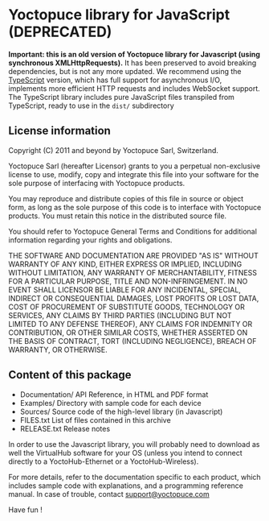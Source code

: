 Yoctopuce library for JavaScript (DEPRECATED)
====================================

**Important: this is an old version of Yoctopuce library for
Javascript (using synchronous XMLHttpRequests).**
It has been preserved to avoid breaking dependencies, but is not any more updated.
We recommend using the [TypeScript](https://github.com/yoctopuce/yoctolib_ts) version, 
which has full support for asynchronous I/O, implements more efficient HTTP requests and
includes WebSocket support. The TypeScript library includes pure JavaScript files
transpiled from TypeScript, ready to use in the `dist/` subdirectory

## License information

Copyright (C) 2011 and beyond by Yoctopuce Sarl, Switzerland.

Yoctopuce Sarl (hereafter Licensor) grants to you a perpetual
non-exclusive license to use, modify, copy and integrate this
file into your software for the sole purpose of interfacing
with Yoctopuce products.

You may reproduce and distribute copies of this file in
source or object form, as long as the sole purpose of this
code is to interface with Yoctopuce products. You must retain
this notice in the distributed source file.

You should refer to Yoctopuce General Terms and Conditions
for additional information regarding your rights and
obligations.

THE SOFTWARE AND DOCUMENTATION ARE PROVIDED "AS IS" WITHOUT
WARRANTY OF ANY KIND, EITHER EXPRESS OR IMPLIED, INCLUDING
WITHOUT LIMITATION, ANY WARRANTY OF MERCHANTABILITY, FITNESS
FOR A PARTICULAR PURPOSE, TITLE AND NON-INFRINGEMENT. IN NO
EVENT SHALL LICENSOR BE LIABLE FOR ANY INCIDENTAL, SPECIAL,
INDIRECT OR CONSEQUENTIAL DAMAGES, LOST PROFITS OR LOST DATA,
COST OF PROCUREMENT OF SUBSTITUTE GOODS, TECHNOLOGY OR
SERVICES, ANY CLAIMS BY THIRD PARTIES (INCLUDING BUT NOT
LIMITED TO ANY DEFENSE THEREOF), ANY CLAIMS FOR INDEMNITY OR
CONTRIBUTION, OR OTHER SIMILAR COSTS, WHETHER ASSERTED ON THE
BASIS OF CONTRACT, TORT (INCLUDING NEGLIGENCE), BREACH OF
WARRANTY, OR OTHERWISE.

## Content of this package

* Documentation/       API Reference, in HTML and PDF format
* Examples/            Directory with sample code for each device
* Sources/             Source code of the high-level library (in Javascript)
* FILES.txt            List of files contained in this archive
* RELEASE.txt          Release notes

In order to use the Javascript library, you will probably need to download
as well the VirtualHub software for your OS (unless you intend to connect
directly to a YoctoHub-Ethernet or a YoctoHub-Wireless).

For more details, refer to the documentation specific to each product, which
includes sample code with explanations, and a programming reference manual.
In case of trouble, contact support@yoctopuce.com

Have fun !
